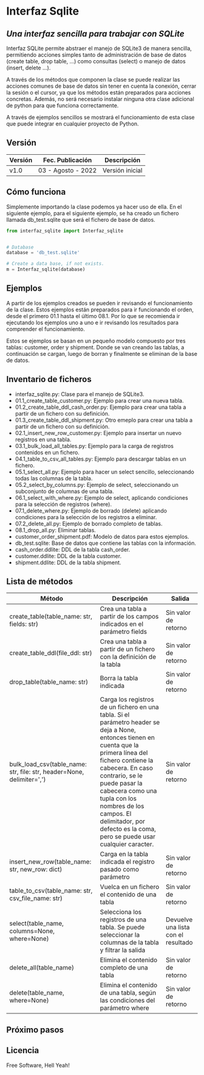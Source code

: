 # Interfaz Sqlite
## _Una interfaz sencilla para trabajar con SQLite_

Interfaz SQLite permite abstraer el manejo de SQLite3 de manera sencilla, permitiendo acciones simples tanto de administración de base de datos (create table, drop table, ...) como consultas (select) o manejo de datos (insert, delete ...).

A través de los métodos que componen la clase se puede realizar las acciones comunes de base de datos sin tener en cuenta la conexión, cerrar la sesión o el cursor, ya que los métodos están preparados para acciones concretas. Además, no será necesario instalar ninguna otra clase adicional de python para que funciona correctamente. 

A través de ejemplos sencillos se mostrará el funcionamiento de esta clase que puede integrar en cualquier proyecto de Python. 

## Versión
| Versión | Fec. Publicación | Descripción |
| ------ | ------ | ------ |
| v1.0 | 03 - Agosto - 2022 | Versión inicial

## Cómo funciona

Simplemente importando la clase podemos ya hacer uso de ella. En el siguiente ejemplo, para el siguiente ejemplo, se ha creado un fichero llamada db_test.sqlite que será el fichero de base de datos. 

```python
from interfaz_sqlite import Interfaz_sqlite


# Database
database = 'db_test.sqlite'

# Create a data base, if not exists. 
m = Interfaz_sqlite(database)
```

## Ejemplos 

A partir de los ejemplos creados se pueden ir revisando el funcionamiento de la clase. Estos ejemplos están preparados para ir funcionando el orden, desde el primero 01.1 hasta el último 08.1. Por lo que se recomienda ir ejecutando los ejemplos uno a uno e ir revisando los resultados para comprender el funcionamiento. 

Estos se ejemplos se basan en un pequeño modelo compuesto por tres tablas: customer, order y shipment. Donde se van creando las tablas, a continuación se cargan, luego de borran y finalmente se eliminan de la base de datos. 


## Inventario de ficheros

 - interfaz_sqlite.py: Clase para el manejo de SQLite3. 
 - 01.1_create_table_customer.py: Ejemplo para crear una nueva tabla.
 - 01.2_create_table_ddl_cash_order.py: Ejemplo para crear una tabla a partir de un fichero con su definición.
 - 01.3_create_table_ddl_shipment.py: Otro emeplo para crear una tabla a partir de un fichero con su definición. 
 - 02.1_insert_new_row_customer.py: Ejemplo para insertar un nuevo registros en una tabla.
 - 03.1_bulk_load_all_tables.py: Ejemplo para la carga de registros contenidos en un fichero.
 - 04.1_table_to_csv_all_tables.py: Ejemplo para descargar tablas en un fichero. 
 - 05.1_select_all.py: Ejemplo para hacer un select sencillo, seleccionando todas las columnas de la tabla.
 - 05.2_select_by_columns.py: Ejemplo de select, seleccionando un subconjunto de columnas de una tabla. 
 - 06.1_select_with_where.py: Ejemplo de select, aplicando condiciones para la selección de registros (where).
 - 07.1_delete_where.py: Ejemplo de borrado (delete) aplicando condiciones para la selección de los registros a eliminar.
 - 07.2_delete_all.py: Ejemplo de borrado completo de tablas.
 - 08.1_drop_all.py: Eliminar tablas.
 - customer_order_shipment.pdf: Modelo de datos para estos ejemplos.
 - db_test.sqlite: Base de datos que contiene las tablas con la información.
 - cash_order.ddlite: DDL de la tabla cash_order.
 - customer.ddlite: DDL de la tabla customer.
 - shipment.ddlite: DDL de la tabla shipment.
 
## Lista de métodos

| Método | Descripción | Salida |
| ------ | ------ | ------ |
| create_table(table_name: str, fields: str) | Crea una tabla a partir de los campos indicados en el parámetro fields | Sin valor de retorno |
| create_table_ddl(file_ddl: str) | Crea una tabla a partir de un fichero con la definición de la tabla | Sin valor de retorno |
| drop_table(table_name: str) | Borra la tabla indicada | Sin valor de retorno |
| bulk_load_csv(table_name: str, file: str, header=None, delimiter=',') | Carga los registros de un fichero en una tabla. Si el parámetro header se deja a None, entonces tienen en cuenta que la primera línea del fichero contiene la cabecera. En caso contrario, se le puede pasar la cabecera como una tupla con los nombres de los campos. El delimitador, por defecto es la coma, pero se puede usar cualquier caracter.  | Sin valor de retorno |
| insert_new_row(table_name: str, new_row: dict) | Carga en la tabla indicada el registro pasado como parámetro | Sin valor de retorno |
| table_to_csv(table_name: str, csv_file_name: str) | Vuelca en un fichero el contenido de una tabla | Sin valor de retorno |
| select(table_name, columns=None, where=None) | Selecciona los registros de una tabla. Se puede seleccionar la columnas de la tabla y filtrar la salida | Devuelve una lista con el resultado |
| delete_all(table_name) | Elimina el contenido completo de una tabla | Sin valor de retorno |
| delete(table_name, where=None) | Elimina el contenido de una tabla, según las condiciones del parámetro where | Sin valor de retorno |

## Próximo pasos

## Licencia

Free Software, Hell Yeah!
